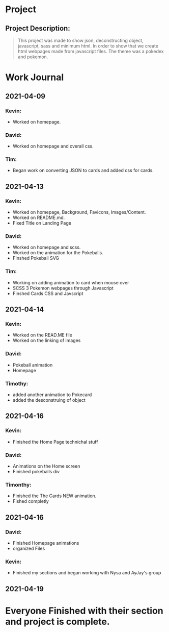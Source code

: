 # Project
## Project Description:
> This project was made to show json, deconstructing object, javascript, sass and minimum html.
> In order to show that we create html webpages made from javascript files. 
> The theme was a pokedex and pokemon.

# Work Journal
## 2021-04-09
### Kevin:
- Worked on homepage.
### David:
- Worked on homepage and overall css.
### Tim:
- Began work on converting JSON to cards and added css for cards.



## 2021-04-13
### Kevin:
- Worked on homepage, Background, Favicons, Images/Content.
- Worked on README.md.
- Fixed Title on Landing Page

### David:
- Worked on homepage and scss.
- Worked on the animation for the Pokeballs.
- Finshed Pokeball SVG
### Tim:
- Working on adding animation to card when mouse over
- SCSS 3 Pokemon webpages through Javascript
- Finshed Cards CSS and Javscript

## 2021-04-14

### Kevin:
- Worked on the READ.ME file
- Worked on the linking of images

### David: 
- Pokeball animation
- Homepage

### Timothy:
- added another animation to Pokecard
- added the desconstruing of object 

## 2021-04-16

### Kevin:
- Finished the Home Page technichal stuff

### David:
- Animations on the Home screen
- Finished pokeballs div

### Timonthy: 
- Finished the The Cards NEW animation.
- Fished completly

## 2021-04-16

### David:

- Finished Homepage animations
- organized Files

### Kevin:

- Finished my sections and began working with Nysa and AyJay's group

## 2021-04-19

# Everyone Finished with their section and project is complete.
